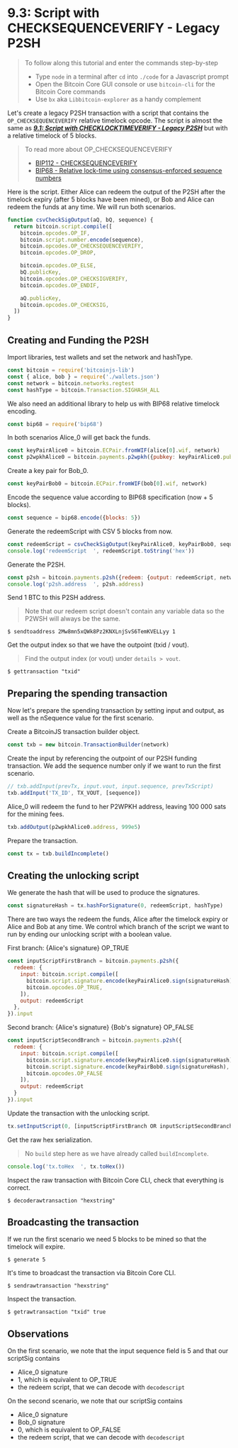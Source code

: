 # 9.3: Script with CHECKSEQUENCEVERIFY - Legacy P2SH

> To follow along this tutorial and enter the commands step-by-step
> * Type `node` in a terminal after `cd` into `./code` for a Javascript prompt
> * Open the Bitcoin Core GUI console or use `bitcoin-cli` for the Bitcoin Core commands
> * Use `bx` aka `Libbitcoin-explorer` as a handy complement 

Let's create a legacy P2SH transaction with a script that contains the `OP_CHECKSEQUENCEVERIFY` relative timelock opcode.
The script is almost the same as **_[9.1: Script with CHECKLOCKTIMEVERIFY - Legacy P2SH](09_1_P2SH_CLTV.md)_** but with 
a relative timelock of 5 blocks.

> To read more about OP_CHECKSEQUENCEVERIFY 
>   * [BIP112 - CHECKSEQUENCEVERIFY](https://github.com/bitcoin/bips/blob/master/bip-0112.mediawiki)
>   * [BIP68 - Relative lock-time using consensus-enforced sequence numbers](https://github.com/bitcoin/bips/blob/master/bip-0068.mediawiki)

Here is the script.
Either Alice can redeem the output of the P2SH after the timelock expiry (after 5 blocks have been mined), or Bob and Alice
can redeem the funds at any time. 
We will run both scenarios.
```javascript
function csvCheckSigOutput(aQ, bQ, sequence) {
  return bitcoin.script.compile([
    bitcoin.opcodes.OP_IF,
    bitcoin.script.number.encode(sequence),
    bitcoin.opcodes.OP_CHECKSEQUENCEVERIFY,
    bitcoin.opcodes.OP_DROP,

    bitcoin.opcodes.OP_ELSE,
    bQ.publicKey,
    bitcoin.opcodes.OP_CHECKSIGVERIFY,
    bitcoin.opcodes.OP_ENDIF,

    aQ.publicKey,
    bitcoin.opcodes.OP_CHECKSIG,
  ])
}
```


## Creating and Funding the P2SH 

Import libraries, test wallets and set the network and hashType.
```javascript
const bitcoin = require('bitcoinjs-lib')
const { alice, bob } = require('./wallets.json')
const network = bitcoin.networks.regtest
const hashType = bitcoin.Transaction.SIGHASH_ALL
```

We also need an additional library to help us with BIP68 relative timelock encoding.
```javascript
const bip68 = require('bip68')
```

In both scenarios Alice_0 will get back the funds.
```javascript
const keyPairAlice0 = bitcoin.ECPair.fromWIF(alice[0].wif, network)
const p2wpkhAlice0 = bitcoin.payments.p2wpkh({pubkey: keyPairAlice0.publicKey, network})
```

Create a key pair for Bob_0.
```javascript
const keyPairBob0 = bitcoin.ECPair.fromWIF(bob[0].wif, network)
```

Encode the sequence value according to BIP68 specification (now + 5 blocks).
```javascript
const sequence = bip68.encode({blocks: 5})
```

Generate the redeemScript with CSV 5 blocks from now.
```javascript
const redeemScript = csvCheckSigOutput(keyPairAlice0, keyPairBob0, sequence)
console.log('redeemScript  ', redeemScript.toString('hex'))
```

Generate the P2SH.
```javascript
const p2sh = bitcoin.payments.p2sh({redeem: {output: redeemScript, network}, network})
console.log('p2sh.address  ', p2sh.address)
```

Send 1 BTC to this P2SH address.
> Note that our redeem script doesn't contain any variable data so the P2WSH will always be the same.
```
$ sendtoaddress 2Mw8mn5xQWk8Pz2KNXLnjSvS6TemKVELLyy 1
```

Get the output index so that we have the outpoint (txid / vout).
> Find the output index (or vout) under `details > vout`.
```
$ gettransaction "txid"
```


## Preparing the spending transaction

Now let's prepare the spending transaction by setting input and output, as well as the nSequence value for the first 
scenario.

Create a BitcoinJS transaction builder object.
```javascript
const txb = new bitcoin.TransactionBuilder(network)
```

Create the input by referencing the outpoint of our P2SH funding transaction.
We add the sequence number only if we want to run the first scenario.
```javascript
// txb.addInput(prevTx, input.vout, input.sequence, prevTxScript)
txb.addInput('TX_ID', TX_VOUT, [sequence])
```

Alice_0 will redeem the fund to her P2WPKH address, leaving 100 000 sats for the mining fees.
```javascript
txb.addOutput(p2wpkhAlice0.address, 999e5)
```

Prepare the transaction.
```javascript
const tx = txb.buildIncomplete()
```


## Creating the unlocking script

We generate the hash that will be used to produce the signatures.
```javascript
const signatureHash = tx.hashForSignature(0, redeemScript, hashType)
```

There are two ways the redeem the funds, Alice after the timelock expiry or Alice and Bob at any time.
We control which branch of the script we want to run by ending our unlocking script with a boolean value.

First branch: {Alice's signature} OP_TRUE
```javascript
const inputScriptFirstBranch = bitcoin.payments.p2sh({
  redeem: {
    input: bitcoin.script.compile([
      bitcoin.script.signature.encode(keyPairAlice0.sign(signatureHash), hashType),
      bitcoin.opcodes.OP_TRUE,
    ]),
    output: redeemScript
  },
}).input
```

Second branch: {Alice's signature} {Bob's signature} OP_FALSE
```javascript
const inputScriptSecondBranch = bitcoin.payments.p2sh({
  redeem: {
    input: bitcoin.script.compile([
      bitcoin.script.signature.encode(keyPairAlice0.sign(signatureHash), hashType),
      bitcoin.script.signature.encode(keyPairBob0.sign(signatureHash), hashType),
      bitcoin.opcodes.OP_FALSE
    ]),
    output: redeemScript
  }
}).input
```

Update the transaction with the unlocking script.
```javascript
tx.setInputScript(0, [inputScriptFirstBranch OR inputScriptSecondBranch])
```

Get the raw hex serialization.
> No `build` step here as we have already called `buildIncomplete`.
```javascript
console.log('tx.toHex  ', tx.toHex())
```

Inspect the raw transaction with Bitcoin Core CLI, check that everything is correct.
```
$ decoderawtransaction "hexstring"
```


## Broadcasting the transaction

If we run the first scenario we need 5 blocks to be mined so that the timelock will expire.
```
$ generate 5
```

It's time to broadcast the transaction via Bitcoin Core CLI.
```
$ sendrawtransaction "hexstring"
```

Inspect the transaction.
```
$ getrawtransaction "txid" true
```


## Observations

On the first scenario, we note that the input sequence field is 5 and that our scriptSig contains
  * Alice_0 signature
  * 1, which is equivalent to OP_TRUE
  * the redeem script, that we can decode with `decodescript`   
  
On the second scenario, we note that our scriptSig contains
  * Alice_0 signature
  * Bob_0 signature
  * 0, which is equivalent to OP_FALSE
  * the redeem script, that we can decode with `decodescript`

